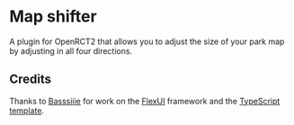 # Map shifter

A plugin for OpenRCT2 that allows you to adjust the size of your park map by adjusting in all four directions.

## Credits

Thanks to [Basssiiie](https://github.com/Basssiiie/) for work on the [FlexUI](https://github.com/Basssiiie/OpenRCT2-FlexUI) framework and the [TypeScript template](https://github.com/Basssiiie/OpenRCT2-Simple-Typescript-Template).
